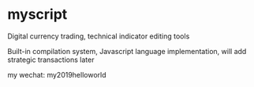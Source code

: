 # myscript

Digital currency trading, technical indicator editing tools

Built-in compilation system, Javascript language implementation, will add strategic transactions later

my wechat: my2019helloworld

